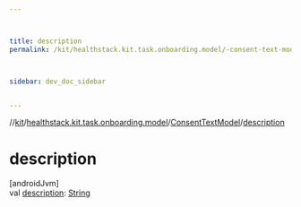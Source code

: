 ```yaml
---



title: description
permalink: /kit/healthstack.kit.task.onboarding.model/-consent-text-model/description.html



sidebar: dev_doc_sidebar


---
```




//[kit](/kit.html)/[healthstack.kit.task.onboarding.model](../index.html)/[ConsentTextModel](index.html)/[description](description.html)



# description



[androidJvm]\
val [description](description.html): [String](https://kotlinlang.org/api/latest/jvm/stdlib/kotlin/-string/index.html)







